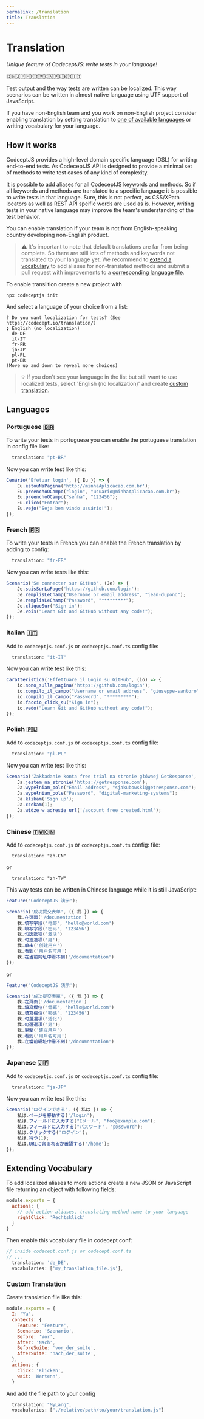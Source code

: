 ```yaml
---
permalink: /translation
title: Translation
---
```


# Translation 

*Unique feature of CodeceptJS: write tests in your language!*

🇩🇪🇯🇵🇫🇷🇹🇼🇨🇳🇵🇱🇧🇷🇮🇹

Test output and the way tests are written can be localized. This way scenarios can be written in almost native language using UTF support of JavaScript.

If you have non-English team and you work on non-English project consider enabling translation
by setting translation to [one of available languages](https://github.com/codeceptjs/CodeceptJS/blob/3.x/translations) or writing vocabulary for your language.

## How it works

CodceptJS provides a high-level domain specific language (DSL) for writing end-to-end tests. 
As CodeceptJS API is designed to provide a minimal set of methods to write test cases of any kind of complexity.

It is possible to add aliases for all CodeceptJS keywords and methods. So if all keywords and methods are translated to a specific language it is possible to write tests in that language. Sure, this is not perfect, as CSS/XPath locators as well as REST API speific words are used as is. However, writing tests in your native language may improve the team's understanding of the test behavior.

You can enable translation if your team is not from English-speaking country developing non-English product.

> ⚠️ It's important to note that default translations are far from being complete. So there are still lots of methods and keywords not translated to your language yet. We recommend to [extend a vocabulary](#extending-vocabulary) to add aliases for non-translated methods and submit a pull request with improvements to a [corresponding language file](https://github.com/codeceptjs/CodeceptJS/blob/3.x/translations).

To enable translition create a new project with 

```
npx codeceptjs init
```

And select a language of your choice from a list:

```
? Do you want localization for tests? (See https://codecept.io/translation/)
❯ English (no localization) 
  de-DE 
  it-IT 
  fr-FR 
  ja-JP 
  pl-PL 
  pt-BR 
(Move up and down to reveal more choices)
```
> 💡 If you don't see your language in the list but still want to use localized tests, select 'English (no localization)' and create [custom translation](#custom-translation).


## Languages

### Portuguese 🇧🇷

To write your tests in portuguese you can enable the portuguese translation in config file like:

```js
  translation: "pt-BR"
```

Now you can write test like this:

```js
Cenário('Efetuar login', ({ Eu }) => {
    Eu.estouNaPagina('http://minhaAplicacao.com.br');
    Eu.preenchoOCampo("login", "usuario@minhaAplicacao.com.br");
    Eu.preenchoOCampo("senha", "123456");
    Eu.clico("Entrar");
    Eu.vejo("Seja bem vindo usuário!");
});
```

### French 🇫🇷

To write your tests in French you can enable the French translation by adding to config:

```js
  translation: "fr-FR"
```

Now you can write tests like this:

```js
Scenario('Se connecter sur GitHub', (Je) => {
    Je.suisSurLaPage('https://github.com/login');
    Je.remplisLeChamp("Username or email address", "jean-dupond");
    Je.remplisLeChamp("Password", "*********");
    Je.cliqueSur("Sign in");
    Je.vois("Learn Git and GitHub without any code!");
});
```

### Italian 🇮🇹

Add to `codeceptjs.conf.js` or `codeceptjs.conf.ts` config file:

```js
  translation: "it-IT"
```

Now you can write test like this:

```js
Caratteristica('Effettuare il Login su GitHub', (io) => {
    io.sono_sulla_pagina('https://github.com/login');
    io.compilo_il_campo("Username or email address", "giuseppe-santoro");
    io.compilo_il_campo("Password", "*********");
    io.faccio_click_su("Sign in");
    io.vedo("Learn Git and GitHub without any code!");
});
```

### Polish 🇵🇱

Add to `codeceptjs.conf.js` or `codeceptjs.conf.ts` config file:

```js
  translation: "pl-PL"
```

Now you can write test like this:

```js
Scenario('Zakładanie konta free trial na stronie głównej GetResponse', ({ Ja }) => {
    Ja.jestem_na_stronie('https://getresponse.com');
    Ja.wypełniam_pole("Email address", "sjakubowski@getresponse.com");
    Ja.wypełniam_pole("Password", "digital-marketing-systems");
    Ja.klikam('Sign up');
    Ja.czekam(1);
    Ja.widzę_w_adresie_url('/account_free_created.html');
});
```

### Chinese 🇹🇼🇨🇳

Add to `codeceptjs.conf.js` or `codeceptjs.conf.ts` config: file:

```JS
  translation: "zh-CN"
```
or
```JS
  translation: "zh-TW"
```

This way tests can be written in Chinese language while it is still JavaScript:

```JavaScript
Feature('CodeceptJS 演示');

Scenario('成功提交表单', ({ 我 }) => {
    我.在页面('/documentation')
    我.填写字段('电邮', 'hello@world.com')
    我.填写字段('密码', '123456')
    我.勾选选项('激活')
    我.勾选选项('男');
    我.单击('创建用户')
    我.看到('用户名可用')
    我.在当前网址中看不到('/documentation')
});
```
or

```JavaScript
Feature('CodeceptJS 演示');

Scenario('成功提交表單', ({ 我 }) => {
    我.在頁面('/documentation')
    我.填寫欄位('電郵', 'hello@world.com')
    我.填寫欄位('密碼', '123456')
    我.勾選選項('活化')
    我.勾選選項('男');
    我.單擊('建立用戶')
    我.看到('用戶名可用')
    我.在當前網址中看不到('/documentation')
});
```

### Japanese 🇯🇵

Add to `codeceptjs.conf.js` or `codeceptjs.conf.ts` config file:

```js
  translation: "ja-JP"
```

Now you can write test like this:

```js
Scenario('ログインできる', ({ 私は }) => {
    私は.ページを移動する('/login');
    私は.フィールドに入力する("Eメール", "foo@example.com");
    私は.フィールドに入力する("パスワード", "p@ssword");
    私は.クリックする('ログイン');
    私は.待つ(1);
    私は.URLに含まれるか確認する('/home');
});
```

## Extending Vocabulary

To add localized aliases to more actions create a new JSON or JavaScript file returning an object with following fields:

```js
module.exports = {
  actions: {
    // add action aliases, translating method name to your language
    rightClick: 'Rechtsklick'
  }
}
```

Then enable this vocabulary file in codecept conf:

```js
// inside codecept.conf.js or codecept.conf.ts
// ...
  translation: 'de_DE',
  vocabularies: ['my_translation_file.js'],
```

### Custom Translation

Create translation file like this:

```js
module.exports = {
  I: 'Ya',
  contexts: {
    Feature: 'Feature',
    Scenario: 'Szenario',
    Before: 'Vor',
    After: 'Nach',
    BeforeSuite: 'vor_der_suite',
    AfterSuite: 'nach_der_suite',
  },
  actions: {
    click: 'Klicken',
    wait: 'Wartenn',
  }
```

And add the file path to your config

```js
  translation: "MyLang",
  vocabularies: ["./relative/path/to/your/translation.js"]
```
